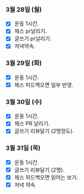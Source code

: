 ### 3월 28일 (월)
- [X] 운동 1시간.
- [X] 체스 pr날리기.
- [X] 글쓰기 pr날리기.
- [X] 저녁약속. 

### 3월 29일 (화)
- [x] 운동 1시간.
- [x] 체스 피드백오면 일부 반영. 

### 3월 30일 (수)
- [x] 운동 1시간.
- [x] 체스 PR 날리기. 
- [x] 글쓰기 리뷰달기 (2명정도).

### 3월 31일 (목)
- [x] 운동 1시간.
- [x] 글쓰기 리뷰달기 (2명). 
- [x] 체스 피드백오면 읽어는 보기.   
- [x] 저녁 약속